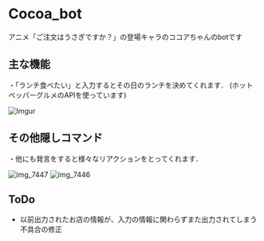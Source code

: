 # Cocoa_bot
アニメ「ご注文はうさぎですか？」の登場キャラのココアちゃんのbotです

## 主な機能
・「ランチ食べたい」と入力するとその日のランチを決めてくれます．
(ホットペッパーグルメのAPIを使っています)

![Imgur](https://i.imgur.com/XRCo0Wl.png)


## その他隠しコマンド
・他にも発言をすると様々なリアクションをとってくれます．

![img_7447](https://i.imgur.com/Vt1lU5C.gif)
![img_7446](https://i.imgur.com/1aN9hav.gif)

## ToDo

- 以前出力されたお店の情報が、入力の情報に関わらずまた出力されてしまう不具合の修正




